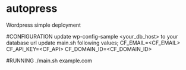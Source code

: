 # autopress
Wordpress simple deployment

#CONFIGURATION
update wp-config-sample <your_db_host> to your database url
update main.sh following values;
CF_EMAIL=<CF_EMAIL>
CF_API_KEY=<CF_API>
CF_DOMAIN_ID=<CF_DOMAIN_ID>

#RUNNING
./main.sh example.com
